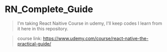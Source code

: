 # RN_Complete_Guide

> I'm taking React Naitive Course in udemy, I'll keep codes I learn from it here in this repository.

> course link:
https://www.udemy.com/course/react-native-the-practical-guide/ 
